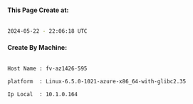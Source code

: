 
   
#### This Page Create at:

```bash

2024-05-22 - 22:06:18 UTC

```

#### Create By Machine:

```bash

Host Name : fv-az1426-595

platform  : Linux-6.5.0-1021-azure-x86_64-with-glibc2.35

Ip Local  : 10.1.0.164

```

